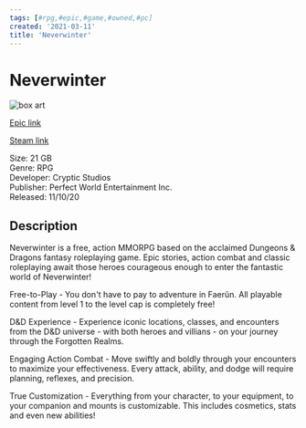 ```yaml
---
tags: [#rpg,#epic,#game,#owned,#pc]
created: '2021-03-11'
title: 'Neverwinter'
---
```

# Neverwinter

![box art](https://cdn1.epicgames.com/salesEvent/salesEvent/EGS_Neverwinter_CrypticStudios_S1_2560x1440-907eede12f841fa505e7bccaf0dc48ce?h=270&amp;resize=1&amp;w=480)

[Epic link](https://www.epicgames.com/store/en-US/p/neverwinter)

[Steam link](https://store.steampowered.com/app/109600/Neverwinter/?snr=1_7_7_151_150_1)

Size: 21 GB  
Genre: RPG  
Developer: Cryptic Studios  
Publisher: Perfect World Entertainment Inc.  
Released: 11/10/20  

## Description

Neverwinter is a free, action MMORPG based on the acclaimed Dungeons &amp; Dragons fantasy roleplaying game. Epic stories, action combat and classic roleplaying await those heroes courageous enough to enter the fantastic world of Neverwinter!

Free-to-Play - You don't have to pay to adventure in Faerûn. All playable content from level 1 to the level cap is completely free!

D&amp;D Experience - Experience iconic locations, classes, and encounters from the D&amp;D universe - with both heroes and villians - on your journey through the Forgotten Realms.

Engaging Action Combat - Move swiftly and boldly through your encounters to maximize your effectiveness. Every attack, ability, and dodge will require planning, reflexes, and precision.

True Customization - Everything from your character, to your equipment, to your companion and mounts is customizable. This includes cosmetics, stats and even new abilities!
